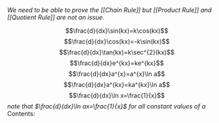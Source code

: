 *We need to be able to prove the [[Chain Rule]] but [[Product Rule]] and [[Quotient Rule]] are not an issue.*

$$\frac{d}{dx}\sin(kx)=k\cos(kx)$$
$$\frac{d}{dx}\cos(kx)=-k\sin(kx)$$
$$\frac{d}{dx}\tan(kx)=k\sec^{2}(kx)$$
$$\frac{d}{dx}e^{kx}=ke^{kx}$$
$$\frac{d}{dx}a^{x}=a^{x}\ln a$$
$$\frac{d}{dx}a^{kx}=ka^{kx}\ln a$$
$$\frac{d}{dx}\ln x=\frac{1}{x}$$
*note that $\frac{d}{dx}\ln ax=\frac{1}{x}$ for all constant values of a*
Contents:
```folder-index-content
```